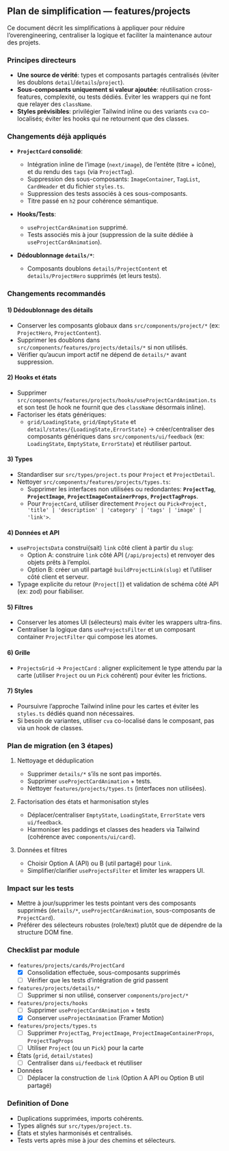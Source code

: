 ## Plan de simplification — features/projects

Ce document décrit les simplifications à appliquer pour réduire l’overengineering, centraliser la logique et faciliter la maintenance autour des projets.

### Principes directeurs
- **Une source de vérité**: types et composants partagés centralisés (éviter les doublons `detail`/`details`/`project`).
- **Sous-composants uniquement si valeur ajoutée**: réutilisation cross-features, complexité, ou tests dédiés. Éviter les wrappers qui ne font que relayer des `className`.
- **Styles prévisibles**: privilégier Tailwind inline ou des variants `cva` co-localisés; éviter les hooks qui ne retournent que des classes.

### Changements déjà appliqués
- **`ProjectCard` consolidé**: 
  - Intégration inline de l’image (`next/image`), de l’entête (titre + icône), et du rendu des `tags` (via `ProjectTag`).
  - Suppression des sous-composants: `ImageContainer`, `TagList`, `CardHeader` et du fichier `styles.ts`.
  - Suppression des tests associés à ces sous-composants.
  - Titre passé en `h2` pour cohérence sémantique.

- **Hooks/Tests**:
  - `useProjectCardAnimation` supprimé.
  - Tests associés mis à jour (suppression de la suite dédiée à `useProjectCardAnimation`).

- **Dédoublonnage `details/*`**:
  - Composants doublons `details/ProjectContent` et `details/ProjectHero` supprimés (et leurs tests).

### Changements recommandés

#### 1) Dédoublonnage des détails
- Conserver les composants globaux dans `src/components/project/*` (ex: `ProjectHero`, `ProjectContent`).
- Supprimer les doublons dans `src/components/features/projects/details/*` si non utilisés.
- Vérifier qu’aucun import actif ne dépend de `details/*` avant suppression.

#### 2) Hooks et états
- Supprimer `src/components/features/projects/hooks/useProjectCardAnimation.ts` et son test (le hook ne fournit que des `className` désormais inline).
- Factoriser les états génériques:
  - `grid/LoadingState`, `grid/EmptyState` et `detail/states/{LoadingState,ErrorState}` → 
    créer/centraliser des composants génériques dans `src/components/ui/feedback` (ex: `LoadingState`, `EmptyState`, `ErrorState`) et réutiliser partout.

#### 3) Types
- Standardiser sur `src/types/project.ts` pour `Project` et `ProjectDetail`.
- Nettoyer `src/components/features/projects/types.ts`:
  - Supprimer les interfaces non utilisées ou redondantes: **`ProjectTag`**, **`ProjectImage`**, **`ProjectImageContainerProps`**, **`ProjectTagProps`**.
  - Pour `ProjectCard`, utiliser directement `Project` ou `Pick<Project, 'title' | 'description' | 'category' | 'tags' | 'image' | 'link'>`.

#### 4) Données et API
- `useProjectsData` construi(sait) `link` côté client à partir du `slug`:
  - Option A: construire `link` côté API (`/api/projects`) et renvoyer des objets prêts à l’emploi.
  - Option B: créer un util partagé `buildProjectLink(slug)` et l’utiliser côté client et serveur.
- Typage explicite du retour (`Project[]`) et validation de schéma côté API (ex: zod) pour fiabiliser.

#### 5) Filtres
- Conserver les atomes UI (sélecteurs) mais éviter les wrappers ultra-fins.
- Centraliser la logique dans `useProjectsFilter` et un composant container `ProjectFilter` qui compose les atomes.

#### 6) Grille
- `ProjectsGrid` → `ProjectCard` : aligner explicitement le type attendu par la carte (utiliser `Project` ou un `Pick` cohérent) pour éviter les frictions.

#### 7) Styles
- Poursuivre l’approche Tailwind inline pour les cartes et éviter les `styles.ts` dédiés quand non nécessaires.
- Si besoin de variantes, utiliser `cva` co-localisé dans le composant, pas via un hook de classes.

### Plan de migration (en 3 étapes)
1) Nettoyage et déduplication
   - Supprimer `details/*` s’ils ne sont pas importés.
   - Supprimer `useProjectCardAnimation` + tests.
   - Nettoyer `features/projects/types.ts` (interfaces non utilisées).

2) Factorisation des états et harmonisation styles
   - Déplacer/centraliser `EmptyState`, `LoadingState`, `ErrorState` vers `ui/feedback`.
   - Harmoniser les paddings et classes des headers via Tailwind (cohérence avec `components/ui/card`).

3) Données et filtres
   - Choisir Option A (API) ou B (util partagé) pour `link`.
   - Simplifier/clarifier `useProjectsFilter` et limiter les wrappers UI.

### Impact sur les tests
- Mettre à jour/supprimer les tests pointant vers des composants supprimés (`details/*`, `useProjectCardAnimation`, sous-composants de `ProjectCard`).
- Préférer des sélecteurs robustes (role/text) plutôt que de dépendre de la structure DOM fine.

### Checklist par module
- `features/projects/cards/ProjectCard`
  - [x] Consolidation effectuée, sous-composants supprimés
  - [ ] Vérifier que les tests d’intégration de grid passent

- `features/projects/details/*`
  - [ ] Supprimer si non utilisé, conserver `components/project/*`

- `features/projects/hooks`
  - [ ] Supprimer `useProjectCardAnimation` + tests
  - [x] Conserver `useProjectAnimation` (Framer Motion)

- `features/projects/types.ts`
  - [ ] Supprimer `ProjectTag`, `ProjectImage`, `ProjectImageContainerProps`, `ProjectTagProps`
  - [ ] Utiliser `Project` (ou un `Pick`) pour la carte

- États (`grid`, `detail/states`)
  - [ ] Centraliser dans `ui/feedback` et réutiliser

- Données
  - [ ] Déplacer la construction de `link` (Option A API ou Option B util partagé)

### Definition of Done
- Duplications supprimées, imports cohérents.
- Types alignés sur `src/types/project.ts`.
- États et styles harmonisés et centralisés.
- Tests verts après mise à jour des chemins et sélecteurs.


